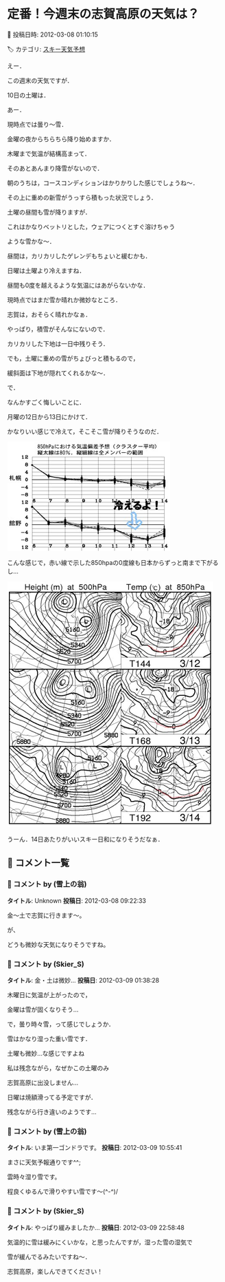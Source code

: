 # 定番！今週末の志賀高原の天気は？

📅 投稿日時: 2012-03-08 01:10:15

🏷️ カテゴリ: [スキー天気予想](c6554f5c3c106093b511a8daae23757e8.md)

えー．


この週末の天気ですが．





10日の土曜は．


あー．


現時点では曇り～雪．


金曜の夜からちらちら降り始めますか．





木曜まで気温が結構高まって．


そのあとあんまり降雪がないので．


朝のうちは，コースコンディションはかりかりした感じでしょうね～．


その上に重めの新雪がうっすら積もった状況でしょう．





土曜の昼間も雪が降りますが．


これはかなりベットリとした，ウェアにつくとすぐ溶けちゃう


ような雪かな～．


昼間は，カリカリしたゲレンデもちょいと緩むかも．





日曜は土曜より冷えますね．


昼間も0度を越えるような気温にはあがらないかな．


現時点ではまだ雪か晴れか微妙なところ．


志賀は，おそらく晴れかなぁ．


やっぱり，積雪がそんなにないので．


カリカリした下地は一日中残りそう．


でも，土曜に重めの雪がちょびっと積もるので，


緩斜面は下地が隠れてくれるかな～．





で．


なんかすごく悔しいことに．


月曜の12日から13日にかけて．


かなりいい感じで冷えて，そこそこ雪が降りそうなのだ．




![732df917459885403ad557c8e189e8cd.jpg](images/732df917459885403ad557c8e189e8cd.jpg)







こんな感じで，赤い線で示した850hpaの0度線も日本からずっと南まで下がるし…




![8459ec43d9b1d1fdeac151bad9aed62c.jpg](images/8459ec43d9b1d1fdeac151bad9aed62c.jpg)




うーん．14日あたりがいいスキー日和になりそうだなぁ．

## 💬 コメント一覧

### 💬 コメント by (雪上の翁)
**タイトル**: Unknown
**投稿日**: 2012-03-08 09:22:33

金～土で志賀に行きます～。

が、

どうも微妙な天気になりそうですね。

### 💬 コメント by (Skier_S)
**タイトル**: 金・土は微妙…
**投稿日**: 2012-03-09 01:38:28

木曜日に気温が上がったので，

金曜は雪が固くなりそう…

で，曇り時々雪，って感じでしょうか．

雪はかなり湿った重い雪です．



土曜も微妙…な感じですよね



私は残念ながら，なぜかこの土曜のみ

志賀高原に出没しません…

日曜は焼額滑ってる予定ですが．

残念ながら行き違いのようです…

### 💬 コメント by (雪上の翁)
**タイトル**: いま第一ゴンドラです。
**投稿日**: 2012-03-09 10:55:41

まさに天気予報通りです^^;

雲時々湿り雪です。

程良くゆるんで滑りやすい雪です～(^-^)/

### 💬 コメント by (Skier_S)
**タイトル**: やっぱり緩みましたか…
**投稿日**: 2012-03-09 22:58:48

気温的に雪は緩みにくいかな，と思ったんですが，湿った雪の湿気で

雪が緩んでるみたいですね～．



志賀高原，楽しんできてください！

